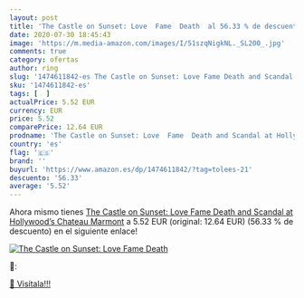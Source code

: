 ```yaml
---
layout: post
title: 'The Castle on Sunset: Love  Fame  Death  al 56.33 % de descuento'
date: 2020-07-30 18:45:43
image: 'https://m.media-amazon.com/images/I/51szqNigkNL._SL200_.jpg'
comments: true
category: ofertas
author: ring
slug: '1474611842-es The Castle on Sunset: Love Fame Death and Scandal at...'
sku: '1474611842-es'
tags: [  ]
actualPrice: 5.52 EUR
currency: EUR
price: 5.52
comparePrice: 12.64 EUR
prodname: 'The Castle on Sunset: Love  Fame  Death and Scandal at Hollywood’s Chateau Marmont'
country: 'es'
flag: '🇪🇸'
brand: ''
buyurl: 'https://www.amazon.es/dp/1474611842/?tag=tolees-21'
descuento: '56.33'
average: '5.52'
---
```


Ahora mismo tienes [The Castle on Sunset: Love  Fame  Death and Scandal at Hollywood’s Chateau Marmont](https://www.amazon.es/dp/1474611842/?tag=tolees-21) a 5.52 EUR (original: 12.64 EUR) (56.33 %  de descuento) en el siguiente enlace!

[![The Castle on Sunset: Love  Fame  Death ](https://m.media-amazon.com/images/I/51szqNigkNL._SL200_.jpg)](https://www.amazon.es/dp/1474611842/?tag=tolees-21)

🔎:


[🛒 Visítala!!!](https://www.amazon.es/dp/1474611842/?tag=tolees-21)
